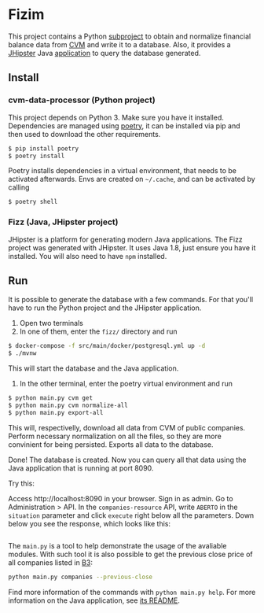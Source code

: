 # Fizim

This project contains a Python [subproject](./cvm-data-processor) to obtain and
normalize financial balance data from [CVM](http://www.dados.cvm.gov.br) and
write it to a database.  Also, it provides a [JHipster](https://jhipster.tech)
Java [application](./fizz) to query the database generated.

## Install

### cvm-data-processor (Python project)

This project depends on Python 3. Make sure you have it installed. Dependencies
are managed using [poetry](https://python-poetry.org/), it can be installed via
pip and then used to download the other requirements.

```bash
$ pip install poetry
$ poetry install
```

Poetry installs dependencies in a virtual environment, that needs to be
activated afterwards. Envs are created on `~/.cache`, and can be activated by
calling

```bash
$ poetry shell
```

### Fizz (Java, JHipster project)

JHipster is a platform for generating modern Java applications. The Fizz
project was generated with JHipster. It uses Java 1.8, just ensure you have it
installed. You will also need to have `npm` installed.


## Run

It is possible to generate the database with a few commands. For that you'll have
to run the Python project and the JHipster application.

1. Open two terminals
1. In one of them, enter the `fizz/` directory and run

  ```bash
  $ docker-compose -f src/main/docker/postgresql.yml up -d
  $ ./mvnw
  ```

  This will start the database and the Java application.
1. In the other terminal, enter the poetry virtual environment and run

  ```bash
  $ python main.py cvm get
  $ python main.py cvm normalize-all
  $ python main.py export-all
  ```

  This will, respectivelly, download all data from CVM of public companies.
  Perform necessary normalization on all the files, so they are more convinient
  for being persisted. Exports all data to the database.

Done! The database is created. Now you can query all that data using the Java
application that is running at port 8090.

Try this:

Access http://localhost:8090 in your browser. Sign in as admin. Go to
Administration > API. In the `companies-resource` API, write `ABERTO` in the
`situation` parameter and click `execute` right below all the parameters. Down
below you see the response, which looks like this:

```json

```

The `main.py` is a tool to help demonstrate the usage of the avaliable modules.
With such tool it is also possible to get the previous close price of all
companies listed in [B3](http://www.b3.com.br/pt_br/):

```bash
python main.py companies --previous-close
```

Find more information of the commands with `python main.py help`. For more
information on the Java application, see [its README](./fizz/README.md).


